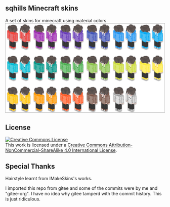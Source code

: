 ## sqhills Minecraft skins
A set of skins for minecraft using material colors.
![](/images/preview.png)

## License
<a rel="license" href="http://creativecommons.org/licenses/by-nc-sa/4.0/"><img alt="Creative Commons License" style="border-width:0" src="https://i.creativecommons.org/l/by-nc-sa/4.0/88x31.png" /></a><br />This work is licensed under a <a rel="license" href="http://creativecommons.org/licenses/by-nc-sa/4.0/">Creative Commons Attribution-NonCommercial-ShareAlike 4.0 International License</a>.

## Special Thanks
Hairstyle learnt from IMakeSkins's works.

I imported this repo from gitee and some of the commits were by me and "gitee-org". I have no idea why gitee tamperd with the commit history. This is just ridiculous.
